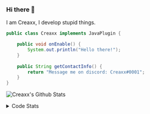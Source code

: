 ### Hi there 👋

I am Creaxx, I develop stupid things. 

```java
public class Creaxx implements JavaPlugin {

    public void onEnable() {
        System.out.println("Hello there!");
    }
    
    public String getContactInfo() {
        return "Message me on discord: Creaxx#0001";
    }
}
```

![Creaxx's Github Stats](https://github-readme-stats.vercel.app/api?username=CreaxxOG&show_icons=true&theme=dark&count_private=true)

<details>
  <summary>Code Stats</summary>

<!--START_SECTION:waka-->
![Code Time](http://img.shields.io/badge/Code%20Time-1%2C032%20hrs%2053%20mins-blue)

![Lines of code](https://img.shields.io/badge/From%20Hello%20World%20I%27ve%20Written-170%20lines%20of%20code-blue)

**🐱 My GitHub Data** 

> 🏆 939 Contributions in the Year 2022
 > 
> 📦 66.2 kB Used in GitHub's Storage 
 > 
> 🚫 Not Opted to Hire
 > 
> 📜 4 Public Repositories 
 > 
> 🔑 2 Private Repositories  
 > 
**I'm an Early 🐤** 

```text
🌞 Morning    40 commits     █░░░░░░░░░░░░░░░░░░░░░░░░   6.21% 
🌆 Daytime    305 commits    ███████████░░░░░░░░░░░░░░   47.36% 
🌃 Evening    286 commits    ███████████░░░░░░░░░░░░░░   44.41% 
🌙 Night      13 commits     ░░░░░░░░░░░░░░░░░░░░░░░░░   2.02%

```
📅 **I'm Most Productive on Saturday** 

```text
Monday       66 commits     ██░░░░░░░░░░░░░░░░░░░░░░░   10.25% 
Tuesday      60 commits     ██░░░░░░░░░░░░░░░░░░░░░░░   9.32% 
Wednesday    80 commits     ███░░░░░░░░░░░░░░░░░░░░░░   12.42% 
Thursday     119 commits    ████░░░░░░░░░░░░░░░░░░░░░   18.48% 
Friday       62 commits     ██░░░░░░░░░░░░░░░░░░░░░░░   9.63% 
Saturday     170 commits    ██████░░░░░░░░░░░░░░░░░░░   26.4% 
Sunday       87 commits     ███░░░░░░░░░░░░░░░░░░░░░░   13.51%

```


📊 **This Week I Spent My Time On** 

```text
💬 Programming Languages: 
Java                     9 hrs 49 mins       ███████████████████████░░   92.71% 
XML                      30 mins             █░░░░░░░░░░░░░░░░░░░░░░░░   4.82% 
YAML                     13 mins             ░░░░░░░░░░░░░░░░░░░░░░░░░   2.14% 
Markdown                 1 min               ░░░░░░░░░░░░░░░░░░░░░░░░░   0.2% 
GitIgnore file           0 secs              ░░░░░░░░░░░░░░░░░░░░░░░░░   0.1%

🔥 Editors: 
IntelliJ                 10 hrs 35 mins      █████████████████████████   100.0%

```

**I Mostly Code in Java** 

```text
Java                     12 repos            ██████████████████░░░░░░░   75.0% 
Kotlin                   3 repos             ████░░░░░░░░░░░░░░░░░░░░░   18.75% 
EJS                      1 repo              █░░░░░░░░░░░░░░░░░░░░░░░░   6.25%

```



 Last Updated on 20/12/2022 18:24:48 UTC
<!--END_SECTION:waka-->
</details>
